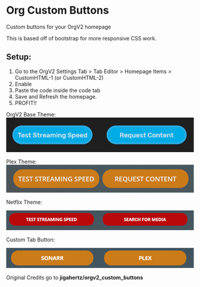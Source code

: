 # Org Custom Buttons
Custom buttons for your OrgV2 homepage

This is based off of bootstrap for more responsive CSS work.

## Setup:
1. Go to the OrgV2 Settings Tab > Tab Editor > Homepage Items > CustomHTML-1 (or CustomHTML-2)
2. Enable 
3. Paste the code inside the code tab
4. Save and Refresh the homepage.
5. PROFIT!!

OrgV2 Base Theme:
![OrgV2 Base Theme](/screen_shots/orgv2_base_theme.PNG)

Plex Theme:
![Plex Theme](/screen_shots/plex_theme.PNG)

Netflix Theme:

![Netflix Theme](/screen_shots/orgv2_custom_button_netflix.png)

Custom Tab Button:

![Custom Tab Button](/screen_shots/custom_tab_button.png)

Original Credits go to **jigahertz/orgv2_custom_buttons**

